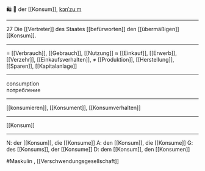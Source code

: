 🛍️ 🔵 der [[Konsum]], [kɔnˈzuːm](https://youglish.com/pronounce/Konsum/german)

---
27 Die [[Vertreter]] des Staates [[befürworten]] den [[übermäßigen]] [[Konsum]].

---
= [[Verbrauch]], [[Gebrauch]], [[Nutzung]]
≈ [[Einkauf]], [[Erwerb]], [[Verzehr]], [[Einkaufsverhalten]],
≠ [[Produktion]], [[Herstellung]], [[Sparen]],  [[Kapitalanlage]]

---
consumption  
потребление

---
[[konsumieren]], [[Konsument]], [[Konsumverhalten]]

---
[[Konsum]]


---
N: der [[Konsum]], die [[Konsume]]
A: den [[Konsum]], die [[Konsume]]
G: des [[Konsums]], der [[Konsume]]
D: dem [[Konsum]], den [[Konsumen]]

#Maskulin 
, [[Verschwendungsgesellschaft]]